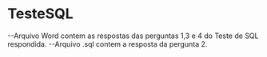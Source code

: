 # TesteSQL

--Arquivo Word contem as respostas das perguntas 1,3 e 4 do Teste de SQL respondida.
--Arquivo .sql contem a resposta da pergunta 2.
